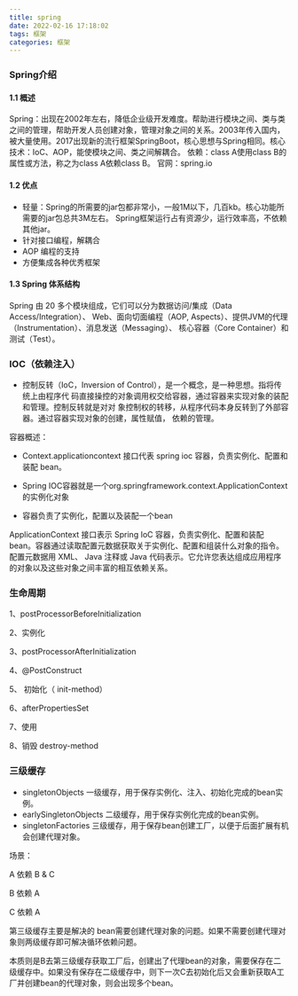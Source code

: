 ```yaml
---
title: spring
date: 2022-02-16 17:18:02
tags: 框架
categories: 框架
---
```


### Spring介绍
#### 1.1 概述

Spring：出现在2002年左右，降低企业级开发难度。帮助进行模块之间、类与类之间的管理，帮助开发人员创建对象，管理对象之间的关系。2003年传入国内，被大量使用。2017出现新的流行框架SpringBoot，核心思想与Spring相同。核心技术：IoC、AOP，能使模块之间、类之间解耦合。
依赖：class A使用class B的属性或方法，称之为class A依赖class B。
官网：spring.io

#### 1.2 优点

- 轻量：Spring的所需要的jar包都非常小，一般1M以下，几百kb。核心功能所需要的jar包总共3M左右。
  Spring框架运行占有资源少，运行效率高，不依赖其他jar。
- 针对接口编程，解耦合
- AOP 编程的支持
- 方便集成各种优秀框架

#### 1.3 Spring 体系结构

Spring 由 20 多个模块组成，它们可以分为数据访问/集成（Data Access/Integration）、 Web、面向切面编程（AOP, Aspects）、提供JVM的代理 （Instrumentation）、消息发送（Messaging）、 核心容器（Core Container）和测试（Test）。

### IOC（依赖注入）

- 控制反转（IoC，Inversion of Control），是一个概念，是一种思想。指将传统上由程序代 码直接操控的对象调用权交给容器，通过容器来实现对象的装配和管理。控制反转就是对对 象控制权的转移，从程序代码本身反转到了外部容器。通过容器实现对象的创建，属性赋值， 依赖的管理。

容器概述：

- Context.applicationcontext 接口代表 spring ioc 容器，负责实例化、配置和装配 bean。

- Spring IOC容器就是一个org.springframework.context.ApplicationContext的实例化对象
- 容器负责了实例化，配置以及装配一个bean

ApplicationContext 接口表示 Spring IoC 容器，负责实例化、配置和装配 bean。容器通过读取配置元数据获取关于实例化、配置和组装什么对象的指令。配置元数据用 XML、 Java 注释或 Java 代码表示。它允许您表达组成应用程序的对象以及这些对象之间丰富的相互依赖关系。

### 生命周期

1、postProcessorBeforeInitialization 

2、实例化

3、postProcessorAfterInitialization

4、@PostConstruct

5、 初始化（ init-method）

6、afterPropertiesSet 

7、使用

8、销毁 destroy-method

### 三级缓存

- singletonObjects 一级缓存，用于保存实例化、注入、初始化完成的bean实例。
- earlySingletonObjects 二级缓存，用于保存实例化完成的bean实例。
- singletonFactories 三级缓存，用于保存bean创建工厂，以便于后面扩展有机会创建代理对象。

场景：

A 依赖 B & C

B 依赖 A

C 依赖 A

第三级缓存主要是解决的 bean需要创建代理对象的问题。如果不需要创建代理对象则两级缓存即可解决循环依赖问题。

本质则是B去第三级缓存获取工厂后，创建出了代理bean的对象，需要保存在二级缓存中。如果没有保存在二级缓存中，则下一次C去初始化后又会重新获取A工厂并创建bean的代理对象，则会出现多个bean。